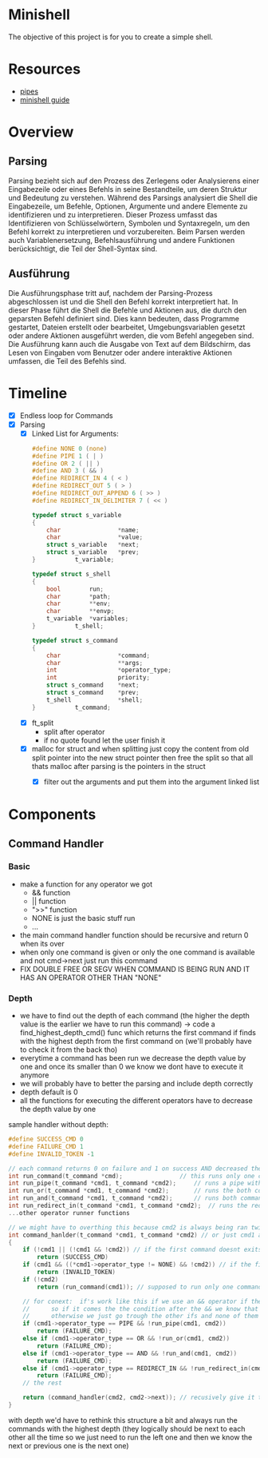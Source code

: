 # Minishell
The objective of this project is for you to create a simple shell.

# Resources
- [pipes](https://reactive.so/post/42-a-comprehensive-guide-to-pipex)
- [minishell guide](https://achrafbelarif.medium.com/42cursus-minishell-29cd25f972e6)

# Overview
## Parsing
Parsing bezieht sich auf den Prozess des Zerlegens oder Analysierens einer Eingabezeile oder eines Befehls in seine Bestandteile, um deren Struktur und Bedeutung zu verstehen.
Während des Parsings analysiert die Shell die Eingabezeile, um Befehle, Optionen, Argumente und andere Elemente zu identifizieren und zu interpretieren.
Dieser Prozess umfasst das Identifizieren von Schlüsselwörtern, Symbolen und Syntaxregeln, um den Befehl korrekt zu interpretieren und vorzubereiten.
Beim Parsen werden auch Variablenersetzung, Befehlsausführung und andere Funktionen berücksichtigt, die Teil der Shell-Syntax sind.

## Ausführung
Die Ausführungsphase tritt auf, nachdem der Parsing-Prozess abgeschlossen ist und die Shell den Befehl korrekt interpretiert hat.
In dieser Phase führt die Shell die Befehle und Aktionen aus, die durch den geparsten Befehl definiert sind.
Dies kann bedeuten, dass Programme gestartet, Dateien erstellt oder bearbeitet, Umgebungsvariablen gesetzt oder andere Aktionen ausgeführt werden, die vom Befehl angegeben sind.
Die Ausführung kann auch die Ausgabe von Text auf dem Bildschirm, das Lesen von Eingaben vom Benutzer oder andere interaktive Aktionen umfassen, die Teil des Befehls sind.

# Timeline
- [x] Endless loop for Commands
- [x] Parsing
	- [x] Linked List for Arguments:
		```c
		#define NONE 0 (none)
		#define PIPE 1 ( | )
		#define OR 2 ( || )
		#define AND 3 ( && )
		#define REDIRECT_IN 4 ( < )
		#define REDIRECT_OUT 5 ( > )
		#define REDIRECT_OUT_APPEND 6 ( >> )
		#define REDIRECT_IN_DELIMITER 7 ( << )

		typedef struct s_variable
		{
			char				*name;
			char				*value;
			struct s_variable	*next;
			struct s_variable	*prev;
		}			t_variable;

		typedef struct s_shell
		{
			bool		run;
			char		*path;
			char		**env;
			char		**envp;
			t_variable	*variables;
		}			t_shell;

		typedef struct s_command
		{
			char				*command;
			char				**args;
			int					*operator_type;
			int					priority;
			struct s_command	*next;
			struct s_command	*prev;
			t_shell				*shell;
		}			t_command;
		```
	- [x]  ft_split
		- split after operator
		- if no quote found let the user finish it
	- [x] malloc for struct and when splitting just copy the content from old split pointer into the new struct pointer then free the split so that all thats malloc after parsing is the pointers in the struct
        - [x] filter out the arguments and put them into the argument linked list


# Components
## Command Handler
### Basic
- make a function for any operator we got
	- && function
 	- || function
  	- ">>" function
  	- NONE is just the basic stuff run
	- ...
- the main command handler function should be recursive and return 0 when its over
- when only one command is given or only the one command is available and not cmd->next just run this command
- FIX DOUBLE FREE OR SEGV WHEN COMMAND IS BEING RUN AND IT HAS AN OPERATOR OTHER THAN "NONE"

### Depth
- we have to find out the depth of each command (the higher the depth value is the earlier we have to run this command) -> code a find_highest_depth_cmd() func which returns the first command if finds with the highest depth from the first command on (we'll probably have to check it from the back tho)
- everytime a command has been run we decrease the depth value by one and once its smaller than 0 we know we dont have to execute it anymore
- we will probably have to better the parsing and include depth correctly
- depth default is 0
- all the functions for executing the different operators have to decrease the depth value by one

sample handler without depth:
```c
#define SUCCESS_CMD 0
#define FAILURE_CMD 1
#define INVALID_TOKEN -1

// each command returns 0 on failure and 1 on success AND decreased the depth value of each command given by one
int	run_command(t_command *cmd); 				// this runs only one command and that is basically like the old command handler we have but without a loop and we know there is no operator
int	run_pipe(t_command *cmd1, t_command *cmd2);		// runs a pipe with both commands
int	run_or(t_command *cmd1, t_command *cmd2);		// runs the both command with an or so if the first command fails we run the second one otherwise just run the first one
int	run_and(t_command *cmd1, t_command *cmd2);		// runs both commands
int	run_redirect_in(t_command *cmd1, t_command *cmd2);	// runs the redirect stuff we know the drill...
...other operator runner functions

// we might have to overthing this because cmd2 is always being ran twice
int	command_hanlder(t_command *cmd1, t_command *cmd2) // or just cmd1 and we get the next one by cmd1->next
{
	if (!cmd1 || (!cmd1 && !cmd2)) // if the first command doesnt exits OR of both commands dont exist return 0 for done
		return (SUCCESS_CMD)
	if (cmd1 && ((*cmd1->operator_type != NONE) && !cmd2)) // if the first command does exist and it has an operator type but there is no operator return error for operator given but no second command (we might have to code completion for that too)
		return (INVALID_TOKEN)
	if (!cmd2)
		return (run_command(cmd1)); // supposed to run only one command -> is handling one command with no operator

	// for conext:	if's work like this if we use an && operator if the first argument is false already it doesnt even go to the next one and checks that cuz if one is false both cant be true anymore
	//		so if it comes the the condition after the && we know that we got that specific operator and then we can run this funtions straight in the if and if that functions fails and it returns false we can just return an error
	//		otherwise we just go trough the other ifs and none of them will be true anymore if we were in any if condition and the run_<operator> function succeeded 
	if (cmd1->operator_type == PIPE && !run_pipe(cmd1, cmd2))
		return (FAILURE_CMD);
	else if (cmd1->operator_type == OR && !run_or(cmd1, cmd2))
		return (FAILURE_CMD);
	else if (cmd1->operator_type == AND && !run_and(cmd1, cmd2))
		return (FAILURE_CMD);
	else if (cmd1->operator_type == REDIRECT_IN && !run_redirect_in(cmd1, cmd2))
		return (FAILURE_CMD);
	// the rest

	return (command_handler(cmd2, cmd2->next)); // recusively give it the next two commands
}
```
with depth we'd have to rethink this structure a bit and always run the commands with the highest depth (they logically should be next to each other all the time so we just need to run the
left one and then we know the next or previous one is the next one)
